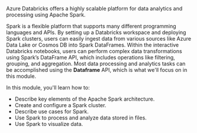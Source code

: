 Azure Databricks offers a highly scalable platform for data analytics and processing using Apache Spark.

Spark is a flexible platform that supports many different programming languages and APIs. By setting up a Databricks workspace and deploying Spark clusters, users can easily ingest data from various sources like Azure Data Lake or Cosmos DB into Spark DataFrames. Within the interactive Databricks notebooks, users can perform complex data transformations using Spark’s DataFrame API, which includes operations like filtering, grouping, and aggregation.  Most data processing and analytics tasks can be accomplished using the **Dataframe** API, which is what we'll focus on in this module.

In this module, you'll learn how to:

- Describe key elements of the Apache Spark architecture.
- Create and configure a Spark cluster.
- Describe use cases for Spark.
- Use Spark to process and analyze data stored in files.
- Use Spark to visualize data.